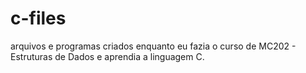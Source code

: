 # c-files


arquivos e programas criados enquanto eu fazia o curso de MC202 - Estruturas de Dados e aprendia a linguagem C.

